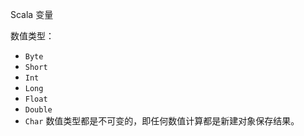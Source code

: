 Scala 变量

数值类型：
- `Byte`
- `Short`
- `Int`
- `Long`
- `Float`
- `Double`
- `Char`
数值类型都是不可变的，即任何数值计算都是新建对象保存结果。